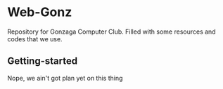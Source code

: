 # Web-Gonz #

Repository for Gonzaga Computer Club. Filled with some resources and codes that we use.

## Getting-started ##

Nope, we ain't got plan yet on this thing

